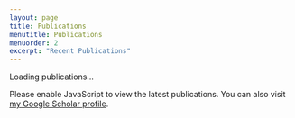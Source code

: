 ```yaml
---
layout: page
title: Publications
menutitle: Publications
menuorder: 2
excerpt: "Recent Publications"
---
```

<!-- [8] **Rui Xie**, Asad Ul Haq, Yunhua Fang, Linsen Ma, Sanchari Sen, Swagath Venkataramani, Liu Liu, Tong Zhang, "Breaking the HBM Bit Cost Barrier: Domain-Specific ECC for AI Inference Infrastructure", arXiv preprint arXiv:2507.02654 ([paper](https://arxiv.org/abs/2507.02654))

[7] **Rui Xie**, Asad Ul Haq, Linsen Ma, Yunhua Fang, Zirak Burzin Engineer, Liu Liu, Tong Zhang, "Reimagining Memory Access for LLM Inference: Compression-Aware Memory Controller Design", arXiv preprint ([paper](https://arxiv.org/abs/2503.18869))

[6] **Rui Xie**, Linsen Ma, Alex Zhong, Feng Chen, Tong Zhang, "ZipCache: A Hybrid-DRAM/SSD Cache with Built-in Transparent Compression", 10th International Symposium on Memory Systems ([paper](doc/ZipCache_v1-2.pdf)) ([slides](doc/2024-10-01-zipcache.pdf))

[5] **Rui Xie**, Asad Ul Haq, Linsen Ma, Krystal Sun, Sanchari Sen, Swagath Venkataramani, Liu Liu, Tong Zhang, "SmartQuant: CXL-based AI Model Store in Support of Runtime Configurable Weight Quantization", arXiv preprint ([paper](https://arxiv.org/abs/2407.15866))

[4] Linsen Ma, **Rui Xie**, Tong Zhang, "ZipKV: In-Memory Key-Value Store with Built-In Data Compression", 2023 International Symposium on Memory Management ([Link](https://dl.acm.org/doi/abs/10.1145/3591195.3595273))

[3] Ziyi Guan, Wenyong Zhou, Yuan Ren, **Rui Xie**, Hao Yu, Ngai Wong, "A Hardware-Aware Neural Architecture Search Pareto Front Exploration for In-Memory Computing," in Proc. 2022 IEEE 16th Int. Conf. Solid-State and Integrated Circuit Technology (ICSICT), Oct 2022 (Invited Paper)

[2] Yuan Ren, Wenyong Zhou, Ziyi Guan, **Rui Xie**, Quan Chen, Hao Yu, Ngai Wong, "XMAS: An Efficient Customizable Flow for Crossbarred-Memristor Architecture Search", 59th Design Automation Conference Engineering Track ([Link](https://59dac.conference-program.com/presentation/?id=ETPOST157&sess=sess187))

[1] **Rui Xie**, Mingyang Song, Junzhuo Zhou, Jie Mei, Quan Chen, "A Fast Method for Steady-State Memristor Crossbar Array Circuit Simulation", 2021 IEEE International Conference on Integrated Circuits Technologies and Applications ([Link](https://ieeexplore.ieee.org/document/9661817))
 -->

<div id="publications-list">
  <p>Loading publications...</p>
  <noscript>
    <p>Please enable JavaScript to view the latest publications. You can also visit <a href="https://scholar.google.com/citations?user=kFFMzkQAAAAJ&hl=en&sortby=pubdate" target="_blank" rel="noopener">my Google Scholar profile</a>.</p>
  </noscript>
  </div>

<script src="{{ site.github.url }}/assets/js/publications.js"></script>
<script>
  document.addEventListener('DOMContentLoaded', function () {
    // Load a larger list on the dedicated Publications page
    loadScholarPublications({
      userId: 'kFFMzkQAAAAJ',
      targetId: 'publications-list',
      maxItems: 50
    });
  });
</script>


